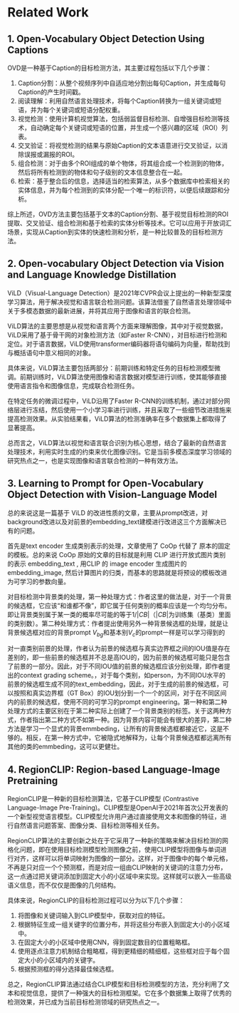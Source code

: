 # Related Work

## 1. Open-Vocabulary Object Detection Using Captions 

OVD是一种基于Caption的目标检测方法，其主要过程包括以下几个步骤：

1. Caption分割：从整个视频序列中自适应地分割出每句Caption，并生成每句Caption的产生时间戳。
2. 阅读理解：利用自然语言处理技术，将每个Caption转换为一组关键词或短语，并为每个关键词或短语分配权重。
3. 视觉检测：使用计算机视觉算法，包括弱监督目标检测、自增强目标检测等技术，自动确定每个关键词或短语的位置，并生成一个感兴趣的区域（ROI）列表。
4. 交叉验证：将视觉检测的结果与原始Caption的文本语意进行交叉验证，以消除误报或漏报的ROI。
5. 组合检测：对于由多个ROI组成的单个物体，将其组合成一个检测到的物体，然后将所有检测到的物体和句子级别的文本信息整合在一起。
6. 检索：基于整合后的信息，选择适当的检索算法，从多个数据库中检索相关的实体信息，并为每个检测到的实体分配一个唯一的标识符，以便后续跟踪和分析。

综上所述，OVD方法主要包括基于文本的Caption分割、基于视觉目标检测的ROI提取、交叉验证、组合检测和基于检索的实体分析等技术。它可以应用于开放词汇场景，实现从Caption到实体的快速检测和分析，是一种比较普及的目标检测方法。

## 2. Open-vocabulary Object Detection via Vision and Language Knowledge Distillation

ViLD（Visual-Language Detection）是2021年CVPR会议上提出的一种新型深度学习算法，用于解决视觉和语言联合检测问题。该算法借鉴了自然语言处理领域中关于多模态数据的最新进展，并将其应用于图像和语言的联合检测。

ViLD算法的主要思想是从视觉和语言两个方面来理解图像，其中对于视觉数据，ViLD采用了基于骨干网的对象检测方法（如Faster  R-CNN），对目标进行检测和定位。对于语言数据，ViLD使用transformer编码器将语句编码为向量，帮助找到与概括语句中意义相同的对象。

具体来说，ViLD算法主要包括两部分：前期训练和特定任务的目标检测模型微调。前期训练时，ViLD算法使用图像和语言数据对模型进行训练，使其能够直接使用语言指令和图像信息，完成联合检测任务。

在特定任务的微调过程中，ViLD沿用了Faster R-CNN的训练机制，通过对部分网络层进行冻结，然后使用一个小学习率进行训练，并且采取了一些细节改进措施来提高检测效果。从实验结果看，ViLD算法的检测准确率在多个数据集上都取得了显著提高。

总而言之，ViLD算法以视觉和语言联合识别为核心思想，结合了最新的自然语言处理技术，利用实时生成的约束来优化图像识别。它是当前多模态深度学习领域的研究热点之一，也是实现图像和语言联合检测的一种有效方法。

## 3. Learning to Prompt for Open-Vocabulary Object Detection with Vision-Language Model

总的来说这是一篇基于 ViLD 的改进性质的文章，主要从prompt改进，对background改进以及对前景的embedding_text建模进行改进这三个方面解决已有的问题。

首先是text encoder 生成类别表示的处理，文章使用了 CoOp 代替了 原本的固定的模板。总的来说  CoOp 原始的文章的目标就是利用 CLIP 进行开放式图片类别的表示 embedding_text , 用CLIP 的 image  encoder 生成图片的embedding_image, 然后计算图片的归类，而基本的思路就是将预设的模板改进为可学习的参数向量。

对目标检测中背景类的处理，第一种处理方式：作者这里的做法是，对于一个背景的候选框，它应该“和谁都不像”，即它属于任何类别的概率应该是一个均匀分布。即让背景类别属于某一类的概率尽可能的等于$1/|CB|$（$|CB|$为训练集（基类）里面的类别数）。第二种处理方式：作者提出使用另外一种背景候选框的处理，就是让背景候选框对应的背景prompt $V_{bg}$和基本别$V_c$的prompt一样是可以学习得到的

对一直类别前景的处理，作者认为前景的候选框与真实边界框之间的IOU值是存在差别的，即一些前景的候选框并不总是高IOU的，因为前景的候选框可能只是包含了前景的一部分。因此，对于不同IOU值的前景的候选框应该分别处理，即作者提出的context grading scheme。，对于每个类别，如person，为不同IOU水平的前景的候选框生成不同的text_embedding，因此，对于生成的前景的候选框，可以按照和真实边界框（GT Box）的IOU划分到一个一个的区间，对于在不同区间内的前景的候选框，使用不同的可学习的prompt engineering。第一种和第二种处理方式的主要区别在于第二种实际上创建了一个背景类别的标签。关于这两种方式，作者指出第二种方式不如第一种。因为背景内容可能会有很大的差异，第二种方法是学习一个显式的背景emmbeding，让所有的背景候选框都接近它，这是不够的。相反，在第一种方式中，它被隐式地解释为，让每个背景候选框都远离所有其他的类的emmbeding，这可以更健壮。

## 4. RegionCLIP: Region-based Language-Image Pretraining

RegionCLIP是一种新的目标检测算法，它基于CLIP模型  (Contrastive Language-Image  Pre-Training)。CLIP模型是OpenAI于2021年首次公开发表的一个新型视觉语言模型。CLIP模型允许用户通过直接使用文本和图像的特征，进行自然语言问题答案、图像分类、目标检测等相关任务。

RegionCLIP算法的主要创新之处在于它采用了一种新的策略来解决目标检测的网格化问题，即在使用目标检测模型检测图像之前，使用CLIP模型将图像与单词进行对齐，这样可以将单词映射为图像的一部分。这样，对于图像中的每个单元格，不再是只对应一个个预测框，而是对应一组由CLIP映射的关键词的注意力分布，这一点通过把关键词添加到固定大小的小区域中来实现。这样就可以嵌入一些高级语义信息，而不仅仅是图像的几何结构。

具体来说，RegionCLIP的目标检测过程可以分为以下几个步骤：

1. 将图像和关键词输入到CLIP模型中，获取对应的特征。
2. 根据特征生成一组关键字的位置分布，并将这些分布嵌入到固定大小的小区域中。
3. 在固定大小的小区域中使用CNN，得到固定数目的位置粗略框。
4. 使用逐点注意力机制结合粗略框，得到更精细的精细框，这些框对应于每个固定大小的小区域内的关键字。
5. 根据预测框的得分选择最佳候选框。

总之，RegionCLIP算法通过结合CLIP模型和目标检测模型的方法，充分利用了文本和视觉信息，提供了一种强大的目标检测框架。它在多个数据集上取得了优秀的检测效果，并已成为当前目标检测领域的研究热点之一。

